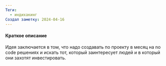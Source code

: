 ```yaml
---
Теги:
  - индихакинг
Создал заметку: 2024-04-16
---
```

#### Краткое описание

Идея заключается в том, что надо создавать по проекту в месяц на no code решениях и искать тот, который заинтересует людей и в который они захотят инвестировать.
